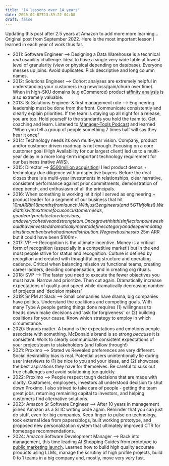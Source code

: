 ```yaml
---
title: "14 lessons over 14 years"
date: 2025-02-02T13:39:22-04:00
draft: false
---
```


Updating this post after 2.5 years at Amazon to add more more learning... Original post from September 2022. Here is the most important lesson I learned in each year of work thus far. 

* 2011: Software Engineer --> Designing a Data Warehouse is a technical *and* usability challenge. Ideal to have a single very wide table at lowest level of granularity (view or physical depending on database). Everyone messes up joins. Avoid duplicates. Pick descriptive and long column names. 
* 2012: Solutions Engineer --> Cohort analyses are extremely helpful in understanding your customers (e.g new/loss/gain/churn over time). When in high-SKU domains (e.g eCommerce) product [affinity analysis](/posts/understanding-affinity-analyses) is also extremely valuable. 
* 2013: Sr Solutions Engineer & first management role --> Engineering leadership must be done from the front. Communicate consistently and clearly explain priorities. If the team is staying up all night for a release, you are too. Hold yourself to the standards you hold the team to. Get coaching and learn. Listened to [Manager-Tools Podcast](https://www.manager-tools.com/) and learned "When you tell a group of people something 7 times half will say they hear it once"
* 2014: Technology needs its own multi-year vision. Company, product and/or customer driven roadmap is not enough. Focusing on a core customer goal (High Availability for our largest client) led us to a multi-year delay in a more long-term important technology requirement for our business (native AWS). 
* 2015: Director --> [$500million acquisition](https://www.wsj.com/articles/BL-VCDB-17485)! I led product demos + technology due diligence with prospective buyers. Before the deal closes there is a multi-year investments in relationships, clear narrative, consistent performance against prior commitments, demonstration of deep bench, and enthusiasm of all the principals. 
* 2016: When something is working let it rip! I served as engineering + product leader for a segment of our business that hit $10m ARR in 18 months from launch. With just 3 engineers (and ~5 GTM folks!). We did this with extreme focus on customer needs, good early architecture decisions, and a very cohesive and strong team. Once growth hit this inflection point we should have invested dramatically more to define category and deepen moat against incumbents who had more distribution. We grew business to ~$25m ARR but it could have been $100m+.
* 2017: VP --> Recognition is the ultimate incentive. Money is a critical form of recognition (especially in a competitive market!) but in the end most people strive for status and recognition. Culture is defined by recogition and created with thoughtful org structure and operating cadence. Critical when balancing mission vs functional teams, creating career ladders, deciding compensation, and in creating org rituals. 
* 2018: SVP --> The faster you need to execute the fewer objectives you must have. Narrow and prioritize. Then cut again. Dramatically increase expectations of quality and speed while dramatically decreasing number of projects and 'decision makers'
* 2019: Sr PM at Slack --> Small companies have drama, big companies have politics. Understand the coalitions and competing goals. With many Type A people getting things done requires (1) willingness to heads down make decisions and 'ask for forgiveness' or (2) building coalitions for your cause. Know which strategy to employ in which circumstance. 
* 2020: Brands matter. A brand is the expectations and emotions people associate with something. McDonald's brand is so strong *because* it is consistent. Work to clearly communicate consistent expectations of your project/team to stakeholders (and follow through!)
* 2021: Proximo --> Stated vs Revealed preferences are very different. Social desirability bias is real. Potential users unintentionally lie during user interviews to (1) be nice to you and your ideas, and (2) showcase the best aspirations they have for themselves. Be careful to suss out true challenges and avoid solutioning too quickly. 
* 2022: Proximo --> People respect tough decisions that are made with clarity. Customers, employees, investors all understood decision to shut down Proximo. I also strived to take care of people - getting the team great jobs, returning remaining capital to investors, and helping customers find alternative solutions.
* 2023: Amazon Sr Software Engineer --> After 10 years in management joined Amazon as a Sr IC writing code again. Reminder that you can just do stuff, even for big companies. Keep finger to pulse on technology, took external idea from papers/blogs, built working prototype, and proposed new personalization system that ultimately improved CTR for homepage recommendations.
* 2024: Amazon Software Development Manager --> Back into management, this time leading AI Shopping Guides from prototype to [public marketing launch](https://www.theverge.com/2024/10/9/24266204/amazon-ai-shopping-guides-catalog-feature-availability). Learned how to build high quality accurate products using LLMs, manage the scrutiny of high profile projects, build 0 to 1 teams in a big company and, mostly, move very very fast.
